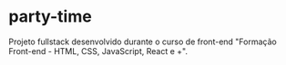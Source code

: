 # party-time
Projeto fullstack desenvolvido durante o curso de front-end "Formação Front-end - HTML, CSS, JavaScript, React e +".
